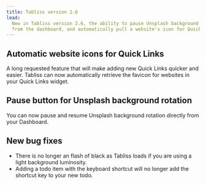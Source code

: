 ```yaml
---
title: Tabliss version 2.6
lead:
  New in Tabliss version 2.6, the ability to pause Unsplash background rotation
  from the dashboard, and automatically pull a website's icon for Quick Links.
---
```


## Automatic website icons for Quick Links

A long requested feature that will make adding new Quick Links quicker and
easier. Tabliss can now automatically retrieve the favicon for websites in your
Quick Links widget.

## Pause button for Unsplash background rotation

You can now pause and resume Unsplash background rotation directly from your
Dashboard.

## New bug fixes

- There is no longer an flash of black as Tabliss loads if you are using a light
  background luminosity.
- Adding a todo item with the keyboard shortcut will no longer add the shortcut
  key to your new todo.
